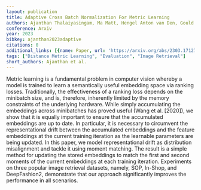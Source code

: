 ```yaml
---
layout: publication
title: Adaptive Cross Batch Normalization For Metric Learning
authors: Ajanthan Thalaiyasingam, Ma Matt, Hengel Anton van Den, Gould Stephen
conference: Arxiv
year: 2023
bibkey: ajanthan2023adaptive
citations: 0
additional_links: [{name: Paper, url: 'https://arxiv.org/abs/2303.17127'}]
tags: ["Distance Metric Learning", "Evaluation", "Image Retrieval"]
short_authors: Ajanthan et al.
---
```

Metric learning is a fundamental problem in computer vision whereby a model
is trained to learn a semantically useful embedding space via ranking losses.
Traditionally, the effectiveness of a ranking loss depends on the minibatch
size, and is, therefore, inherently limited by the memory constraints of the
underlying hardware. While simply accumulating the embeddings across
minibatches has proved useful (Wang et al. [2020]), we show that it is equally
important to ensure that the accumulated embeddings are up to date. In
particular, it is necessary to circumvent the representational drift between
the accumulated embeddings and the feature embeddings at the current training
iteration as the learnable parameters are being updated. In this paper, we
model representational drift as distribution misalignment and tackle it using
moment matching. The result is a simple method for updating the stored
embeddings to match the first and second moments of the current embeddings at
each training iteration. Experiments on three popular image retrieval datasets,
namely, SOP, In-Shop, and DeepFashion2, demonstrate that our approach
significantly improves the performance in all scenarios.